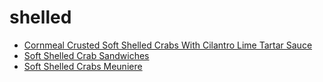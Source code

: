 # shelled

 * [Cornmeal Crusted Soft Shelled Crabs With Cilantro Lime Tartar Sauce](index/c/cornmeal-crusted-soft-shelled-crabs-with-cilantro-lime-tartar-sauce-104884.json)
 * [Soft Shelled Crab Sandwiches](index/s/soft-shelled-crab-sandwiches-101624.json)
 * [Soft Shelled Crabs Meuniere](index/s/soft-shelled-crabs-meuniere-104885.json)
